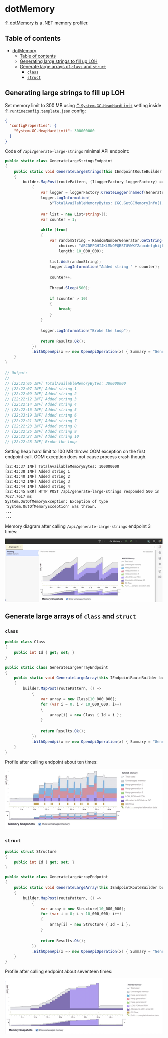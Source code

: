 # dotMemory

[↑ dotMemory](https://www.jetbrains.com/dotmemory) is a .NET memory profiler.

## Table of contents

- [dotMemory](#dotmemory)
  - [Table of contents](#table-of-contents)
  - [Generating large strings to fill up LOH](#generating-large-strings-to-fill-up-loh)
  - [Generate large arrays of `class` and `struct`](#generate-large-arrays-of-class-and-struct)
    - [`class`](#class)
    - [`struct`](#struct)

## Generating large strings to fill up LOH

Set memory limit to 300 MB using [↑ `System.GC.HeapHardLimit`](https://learn.microsoft.com/en-us/dotnet/core/runtime-config/garbage-collector#heap-limit) setting inside [↑ `runtimeconfig.template.json`](https://learn.microsoft.com/en-us/dotnet/core/runtime-config/#runtimeconfigjson) config:

```json
{
  "configProperties": {
    "System.GC.HeapHardLimit": 300000000
  }
}
```

Code of `/api/generate-large-strings` minimal API endpoint:

```csharp
public static class GenerateLargeStringsEndpoint
{
    public static void GenerateLargeStrings(this IEndpointRouteBuilder builder, string routePattern)
    {
        builder.MapPost(routePattern, (ILoggerFactory loggerFactory) =>
            {
                var logger = loggerFactory.CreateLogger(nameof(GenerateLargeStringsEndpoint));
                logger.LogInformation(
                    $"TotalAvailableMemoryBytes: {GC.GetGCMemoryInfo().TotalAvailableMemoryBytes}");

                var list = new List<string>();
                var counter = 1;

                while (true)
                {
                    var randomString = RandomNumberGenerator.GetString(
                        choices: "ABCDEFGHIJKLMNOPQRSTUVWXYZabcdefghijklmnopqrstuvwxyz0123456789",
                        length: 10_000_000);

                    list.Add(randomString);
                    logger.LogInformation("Added string " + counter);

                    counter++;

                    Thread.Sleep(500);

                    if (counter > 10)
                    {
                        break;
                    }
                }

                logger.LogInformation("Broke the loop");

                return Results.Ok();
            })
            .WithOpenApi(x => new OpenApiOperation(x) { Summary = "Generate large strings" });
    }
}

// Output:
// 
// [22:22:05 INF] TotalAvailableMemoryBytes: 300000000
// [22:22:07 INF] Added string 1
// [22:22:09 INF] Added string 2
// [22:22:12 INF] Added string 3
// [22:22:14 INF] Added string 4
// [22:22:16 INF] Added string 5
// [22:22:19 INF] Added string 6
// [22:22:21 INF] Added string 7
// [22:22:23 INF] Added string 8
// [22:22:25 INF] Added string 9
// [22:22:27 INF] Added string 10
// [22:22:28 INF] Broke the loop
```

Setting heap hard limit to 100 MB throws OOM exception on the first endpoint call. OOM exception does not cause process crash though.

```console
[22:43:37 INF] TotalAvailableMemoryBytes: 100000000
[22:43:38 INF] Added string 1
[22:43:40 INF] Added string 2
[22:43:42 INF] Added string 3
[22:43:44 INF] Added string 4
[22:43:45 ERR] HTTP POST /api/generate-large-strings responded 500 in 7627.7617 ms
System.OutOfMemoryException: Exception of type 'System.OutOfMemoryException' was thrown.
...
...
```

Memory diagram after calling `/api/generate-large-strings` endpoint 3 times:

<img src="images/dotmemory-large-strings.jpg" alt="Memory diagram" />

## Generate large arrays of `class` and `struct`

### `class`

```csharp
public class Class
{
    public int Id { get; set; }
}
```

```csharp
public static class GenerateLargeArrayEndpoint
{
    public static void GenerateLargeArray(this IEndpointRouteBuilder builder, string routePattern)
    {
        builder.MapPost(routePattern, () =>
            {
                var array = new Class[10_000_000];
                for (var i = 0; i < 10_000_000; i++)
                {
                    array[i] = new Class { Id = i };
                }

                return Results.Ok();
            })
            .WithOpenApi(x => new OpenApiOperation(x) { Summary = "Generate large arrays" });
    }
}
```

Profile after calling endpoint about ten times:

<img src="images/array_class.jpeg" alt="Memory diagram" />

### `struct`

```csharp
public struct Structure
{
    public int Id { get; set; }
}
```

```csharp
public static class GenerateLargeArrayEndpoint
{
    public static void GenerateLargeArray(this IEndpointRouteBuilder builder, string routePattern)
    {
        builder.MapPost(routePattern, () =>
            {
                var array = new Structure[10_000_000];
                for (var i = 0; i < 10_000_000; i++)
                {
                    array[i] = new Structure { Id = i };
                }

                return Results.Ok();
            })
            .WithOpenApi(x => new OpenApiOperation(x) { Summary = "Generate large arrays" });
    }
}
```

Profile after calling endpoint about seventeen times:

<img src="images/array_struct.jpeg" alt="Memory diagram" />
